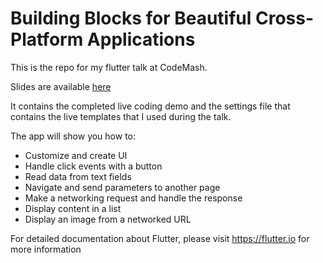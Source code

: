 # Building Blocks for Beautiful Cross-Platform Applications
This is the repo for my flutter talk at CodeMash. 

Slides are available [here](https://speakerdeck.com/jbryant06/building-blocks-for-beautiful-cross-platform-applications-an-intro-to-flutter) 

It contains the completed live coding demo and the settings file that contains the live templates that I used during the talk. 

The app will show you how to:

- Customize and create UI
- Handle click events with a button
- Read data from text fields
- Navigate and send parameters to another page
- Make a networking request and handle the response
- Display content in a list
- Display an image from a networked URL

For detailed documentation about Flutter, please visit https://flutter.io for more information
